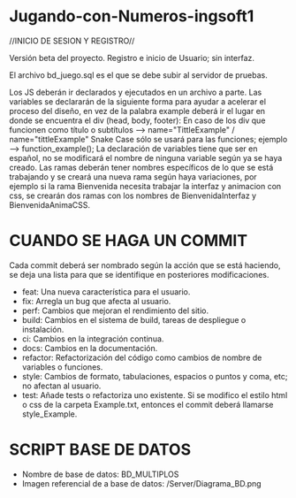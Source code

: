 # Jugando-con-Numeros-ingsoft1

//INICIO DE SESION Y REGISTRO//

Versión beta del proyecto.
Registro e inicio de Usuario; sin interfaz.

El archivo bd_juego.sql es el que se debe subir al servidor de pruebas.



Los JS deberán ir declarados y ejecutados en un archivo a parte.
Las variables se declararán de la siguiente forma para ayudar a acelerar el proceso del diseño, en vez de la palabra example deberá ir el lugar en donde se encuentra el div (head, body, footer):
  En caso de los div que funcionen como título o subtítulos --> name="TittleExample" / name="tittleExample"
  Snake Case sólo se usará para las funciones; ejemplo --> function_example();
  La declaración de variables tiene que ser en español, no se modificará el nombre de ninguna variable según ya se haya creado. 
  Las ramas deberán tener nombres específicos de lo que se está trabajando y se creará una nueva rama según haya variaciones, por ejemplo si la rama Bienvenida necesita trabajar la interfaz y animacion con css, se       crearán dos ramas con los nombres de BienvenidaInterfaz y BienvenidaAnimaCSS.
# CUANDO SE HAGA UN COMMIT
  Cada commit deberá ser nombrado según la acción que se está haciendo, se deja una lista para que se identifique en posteriores modificaciones.
  * feat: Una nueva característica para el usuario.
  * fix: Arregla un bug que afecta al usuario.
  * perf: Cambios que mejoran el rendimiento del sitio.
  * build: Cambios en el sistema de build, tareas de despliegue o instalación.
  * ci: Cambios en la integración continua.
  * docs: Cambios en la documentación.
  * refactor: Refactorización del código como cambios de nombre de variables o funciones.
  * style: Cambios de formato, tabulaciones, espacios o puntos y coma, etc; no afectan al usuario.
  * test: Añade tests o refactoriza uno existente.
  Si se modifico el estilo html o css de la carpeta Example.txt, entonces el commit deberá llamarse style_Example.
# SCRIPT BASE DE DATOS
  * Nombre de base de datos: BD_MULTIPLOS
  * Imagen referencial de a base de datos: /Server/Diagrama_BD.png
